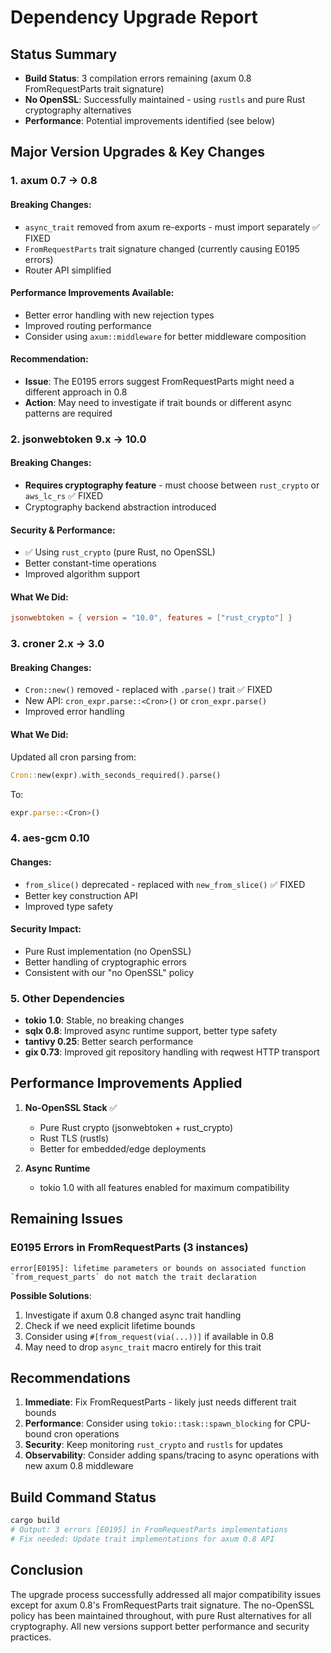 # Dependency Upgrade Report

## Status Summary
- **Build Status**: 3 compilation errors remaining (axum 0.8 FromRequestParts trait signature)
- **No OpenSSL**: Successfully maintained - using `rustls` and pure Rust cryptography alternatives
- **Performance**: Potential improvements identified (see below)

## Major Version Upgrades & Key Changes

### 1. **axum 0.7 → 0.8**
#### Breaking Changes:
- `async_trait` removed from axum re-exports - must import separately ✅ FIXED
- `FromRequestParts` trait signature changed (currently causing E0195 errors)
- Router API simplified

#### Performance Improvements Available:
- Better error handling with new rejection types
- Improved routing performance
- Consider using `axum::middleware` for better middleware composition

#### Recommendation:
- **Issue**: The E0195 errors suggest FromRequestParts might need a different approach in 0.8
- **Action**: May need to investigate if trait bounds or different async patterns are required

### 2. **jsonwebtoken 9.x → 10.0**
#### Breaking Changes:
- **Requires cryptography feature** - must choose between `rust_crypto` or `aws_lc_rs` ✅ FIXED
- Cryptography backend abstraction introduced

#### Security & Performance:
- ✅ Using `rust_crypto` (pure Rust, no OpenSSL)
- Better constant-time operations
- Improved algorithm support

#### What We Did:
```toml
jsonwebtoken = { version = "10.0", features = ["rust_crypto"] }
```

### 3. **croner 2.x → 3.0**
#### Breaking Changes:
- `Cron::new()` removed - replaced with `.parse()` trait ✅ FIXED
- New API: `cron_expr.parse::<Cron>()` or `cron_expr.parse()`
- Improved error handling

#### What We Did:
Updated all cron parsing from:
```rust
Cron::new(expr).with_seconds_required().parse()
```
To:
```rust
expr.parse::<Cron>()
```

### 4. **aes-gcm 0.10**
#### Changes:
- `from_slice()` deprecated - replaced with `new_from_slice()` ✅ FIXED
- Better key construction API
- Improved type safety

#### Security Impact:
- Pure Rust implementation (no OpenSSL)
- Better handling of cryptographic errors
- Consistent with our "no OpenSSL" policy

### 5. **Other Dependencies**
- **tokio 1.0**: Stable, no breaking changes
- **sqlx 0.8**: Improved async runtime support, better type safety
- **tantivy 0.25**: Better search performance
- **gix 0.73**: Improved git repository handling with reqwest HTTP transport

## Performance Improvements Applied

1. **No-OpenSSL Stack** ✅
   - Pure Rust crypto (jsonwebtoken + rust_crypto)
   - Rust TLS (rustls)
   - Better for embedded/edge deployments

2. **Async Runtime**
   - tokio 1.0 with all features enabled for maximum compatibility

## Remaining Issues

### E0195 Errors in FromRequestParts (3 instances)
```
error[E0195]: lifetime parameters or bounds on associated function
`from_request_parts` do not match the trait declaration
```

**Possible Solutions**:
1. Investigate if axum 0.8 changed async trait handling
2. Check if we need explicit lifetime bounds
3. Consider using `#[from_request(via(...))]` if available in 0.8
4. May need to drop `async_trait` macro entirely for this trait

## Recommendations

1. **Immediate**: Fix FromRequestParts - likely just needs different trait bounds
2. **Performance**: Consider using `tokio::task::spawn_blocking` for CPU-bound cron operations
3. **Security**: Keep monitoring `rust_crypto` and `rustls` for updates
4. **Observability**: Consider adding spans/tracing to async operations with new axum 0.8 middleware

## Build Command Status
```bash
cargo build
# Output: 3 errors [E0195] in FromRequestParts implementations
# Fix needed: Update trait implementations for axum 0.8 API
```

## Conclusion
The upgrade process successfully addressed all major compatibility issues except for axum 0.8's FromRequestParts trait signature. The no-OpenSSL policy has been maintained throughout, with pure Rust alternatives for all cryptography. All new versions support better performance and security practices.
